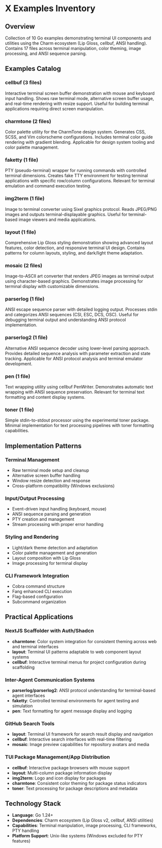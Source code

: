 # X Examples Inventory

## Overview
Collection of 10 Go examples demonstrating terminal UI components and utilities using the Charm ecosystem (Lip Gloss, cellbuf, ANSI handling). Contains 17 files across terminal manipulation, color theming, image processing, and ANSI sequence parsing.

## Examples Catalog

### cellbuf (3 files)
Interactive terminal screen buffer demonstration with mouse and keyboard input handling. Shows raw terminal mode, alternative screen buffer usage, and real-time rendering with resize support. Useful for building terminal applications requiring direct screen manipulation.

### charmtone (2 files)
Color palette utility for the CharmTone design system. Generates CSS, SCSS, and Vim colorscheme configurations. Includes terminal color guide rendering with gradient blending. Applicable for design system tooling and color palette management.

### faketty (1 file)
PTY (pseudo-terminal) wrapper for running commands with controlled terminal dimensions. Creates fake TTY environment for testing terminal applications with specific row/column configurations. Relevant for terminal emulation and command execution testing.

### img2term (1 file)
Image to terminal converter using Sixel graphics protocol. Reads JPEG/PNG images and outputs terminal-displayable graphics. Useful for terminal-based image viewers and media applications.

### layout (1 file)
Comprehensive Lip Gloss styling demonstration showing advanced layout features, color detection, and responsive terminal UI design. Contains patterns for column layouts, styling, and dark/light theme adaptation.

### mosaic (2 files)
Image-to-ASCII art converter that renders JPEG images as terminal output using character-based graphics. Demonstrates image processing for terminal display with customizable dimensions.

### parserlog (1 file)
ANSI escape sequence parser with detailed logging output. Processes stdin and categorizes ANSI sequences (CSI, ESC, DCS, OSC). Useful for debugging terminal output and understanding ANSI protocol implementation.

### parserlog2 (1 file)
Alternative ANSI sequence decoder using lower-level parsing approach. Provides detailed sequence analysis with parameter extraction and state tracking. Applicable for ANSI protocol analysis and terminal emulator development.

### pen (1 file)
Text wrapping utility using cellbuf PenWriter. Demonstrates automatic text wrapping with ANSI sequence preservation. Relevant for terminal text formatting and content display systems.

### toner (1 file)
Simple stdin-to-stdout processor using the experimental toner package. Minimal implementation for text processing pipelines with toner formatting capabilities.

## Implementation Patterns

### Terminal Management
- Raw terminal mode setup and cleanup
- Alternative screen buffer handling
- Window resize detection and response
- Cross-platform compatibility (Windows exclusions)

### Input/Output Processing
- Event-driven input handling (keyboard, mouse)
- ANSI sequence parsing and generation
- PTY creation and management
- Stream processing with proper error handling

### Styling and Rendering
- Light/dark theme detection and adaptation
- Color palette management and generation
- Layout composition with Lip Gloss
- Image processing for terminal display

### CLI Framework Integration
- Cobra command structure
- Fang enhanced CLI execution
- Flag-based configuration
- Subcommand organization

## Practical Applications

### NextJS Scaffolder with Auth/Shadcn
- **charmtone**: Color system integration for consistent theming across web and terminal interfaces
- **layout**: Terminal UI patterns adaptable to web component layout systems
- **cellbuf**: Interactive terminal menus for project configuration during scaffolding

### Inter-Agent Communication Systems
- **parserlog/parserlog2**: ANSI protocol understanding for terminal-based agent interfaces
- **faketty**: Controlled terminal environments for agent testing and simulation
- **pen**: Text formatting for agent message display and logging

### GitHub Search Tools
- **layout**: Terminal UI framework for search result display and navigation
- **cellbuf**: Interactive search interfaces with real-time filtering
- **mosaic**: Image preview capabilities for repository avatars and media

### TUI Package Management/App Distribution
- **cellbuf**: Interactive package browsers with mouse support
- **layout**: Multi-column package information display
- **img2term**: Logo and icon display for packages
- **charmtone**: Consistent color theming for package status indicators
- **toner**: Text processing for package descriptions and metadata

## Technology Stack
- **Language**: Go 1.24+
- **Dependencies**: Charm ecosystem (Lip Gloss v2, cellbuf, ANSI utilities)
- **Capabilities**: Terminal manipulation, image processing, CLI frameworks, PTY handling
- **Platform Support**: Unix-like systems (Windows excluded for PTY features)
